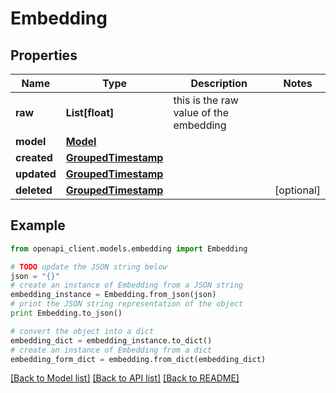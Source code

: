 # Embedding



## Properties
Name | Type | Description | Notes
------------ | ------------- | ------------- | -------------
**raw** | **List[float]** | this is the raw value of the embedding | 
**model** | [**Model**](Model.md) |  | 
**created** | [**GroupedTimestamp**](GroupedTimestamp.md) |  | 
**updated** | [**GroupedTimestamp**](GroupedTimestamp.md) |  | 
**deleted** | [**GroupedTimestamp**](GroupedTimestamp.md) |  | [optional] 

## Example

```python
from openapi_client.models.embedding import Embedding

# TODO update the JSON string below
json = "{}"
# create an instance of Embedding from a JSON string
embedding_instance = Embedding.from_json(json)
# print the JSON string representation of the object
print Embedding.to_json()

# convert the object into a dict
embedding_dict = embedding_instance.to_dict()
# create an instance of Embedding from a dict
embedding_form_dict = embedding.from_dict(embedding_dict)
```
[[Back to Model list]](../README.md#documentation-for-models) [[Back to API list]](../README.md#documentation-for-api-endpoints) [[Back to README]](../README.md)


